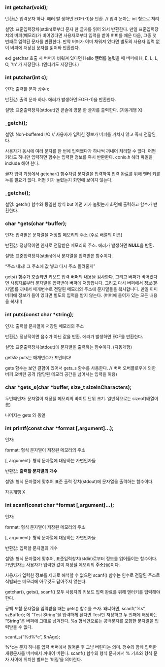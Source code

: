### int **getchar**(void);

반환값: 입력문자 하나. 에러 발 생하면 EOF(-1)을 반환. // 입력 문자는 int 형으로 처리

설명: 표준입력장치(stdin)로부터 문자 한 글자를 읽어 와서 반환한다. 만일 표준입력장치의 버퍼(메모리)가 비어있다면 사용자로부터 입력을 받아 버퍼를 체운 다음, 그중 첫번째로 입력된 문자를 반환한다. 만약 버퍼가 이미 채워져 있다면 별도의 사용자 입력 없이 버퍼에 저장된 문자를 읽어와 반환한다.

ex) getchar 호출 시 버퍼가 비워져 있다면  Hello **엔터**를 눌렀을 때 버퍼에 H, E, L, L, O, ‘\n’ 가 저장된다. (엔터키도 저장된다.)

### int putchar(int c);

인자: 출력할 문자 상수 c 

반환값: 출력 문자 하나. 에러가 발생하면 EOF(-1)을 반환한다.

설명: 표준출력장치(stdout)인 콘솔에 영문 한 글자를 출력한다. (자동개행 X)

### _getch();

설명: Non-buffered I/O // 사용자가 입력한 정보가 버퍼를 거치지 않고 즉시 전달된다.

사용자가 동시에 여러 문자를 한 번에 입력했다가 하나씩 꺼내어 처리할 수 없다. 어떤 키라도 하나만 입력하면 함수는 입력한 정보를 즉시 반환한다. conio.h 헤더 파일을 include 해야 한다.

글자 입력 과정에서 getchar() 함수처럼 문자열을 입력하여 입력 완료를 위해 엔터 키를 누를 필요가 없다. 어떤 키가 눌렸는지 화면에 보이지 않는다.

### _getche();

설명: getch() 함수와 동일한 방식 but 어떤 키가 눌렸는지 화면에 출력하고 함수가 반환한다. 

### char *gets(char *buffer);

인자: 입력받은 문자열을 저장할 메모리의 주소 (주로 배열의 이름) 

반환값: 정상적이면 인자로 전달받은 메모리의 주소. 에러가 발생하면 **NULL**을 반환.

설명: 표준입력장치(stdin)에서 문자열을 입력받은 함수이다.

“주소 내놔! 그 주소에 값 넣고 다시 주소 돌려줄게”

gets() 함수가 호출되면 키보드 입력 버퍼의 내용을 검사한다. 그리고 버퍼가 비어있다면 사용자로부터 문자열을 입력받아 버퍼에 저장합니다. 그리고 다시 버퍼에서 정보(문자열)를 꺼내서 매개변수로 전달된 메모리의 주소에 문자열들을 복사합니다. 만일 이미 버퍼에 정보가 들어 있다면 별도의 입력을 받지 않는다. (버퍼에 들어가 있는 모든 내용을 복사!!)

### int puts(const char *string);

인자: 출력할 문자열이 저장된 메모리의 주소

반환값: 정상적이면 음수가 아닌 값을 반환. 에러가 발생하면 EOF를 반환한다.

설명: 표준출력장치(stdout)에 문자열을 출력하는 함수이다. (자동개행)

gets와 puts는 매개변수가 포인터다! 

gets 함수는 보안 결함이 있어서 gets_s  함수를 사용한다. // 버퍼 오버플로우에 의한 버퍼 오버런 공격 (할당된 메모리 공간을 넘어서는 입력을 허용)

### char *gets_s(char *buffer, size_t sizeInCharacters);

두번째인자: 문자열이 저장될 메모리의 바이트 단위 크기. 일반적으로는 sizeof(배열이름)

나머지는 gets 와 동일

### int printf(const char *format [,argument]…);

인자:

format: 형식 문자열이 저장된 메모리의 주소

[, argument]: 형식 문자열에 대응하는 가변인자들

반환값: **출력할 문자열의 개수**

설명: 형식 문자열에 맞추어 표준 출력 장치(stdout)에 문자열을 출력하는 함수이다.

자동개행 X

### int scanf(const char *format [,argument]…);

인자:

format: 형식 문자열이 저장된 메모리의 주소

[, argument]: 형식 문자열에 대응하는 가변인자들

반환값: 입력할 문자열의 개수

설명: 형식 문자열에 맞추어, 표준입력창치(stdin)로부터 정보를 읽어들이는 함수이다. 가변인자는 사용자가 입력한 값이 저장될 메모리의 **주소**(들)이다.

사용자가 입력한 정보를 제대로 해석할 수 없으면 scanf() 함수는 인수로 전달된 주소로 식별되는 메모리에 아무것도 담아주지 않는다.

getchar(), gets(), scanf() 모두 사용자의 키보드 입력 완료를 위해 엔터키를 입력해야 한다.

공백 포함 문자열을 입력받을 때는 gets() 함수를 쓰자. 왜냐하면, scanf(”%s”, szBuffer); 에 “Test String”을 입력하게 된다면 Test만 저장하고 두 번째에 해당하는 “String”은 버퍼에 그대로 남겨진다. %s 형식만으로는 공백문자를 포함한 문자열을 입력받을 수 없다. 

scanf_s(”%d%*c”, &nAge); 

%*c는 문자 하나를 입력 버퍼에서 읽어온 후 그냥 버린다는 의미. 정수와 함께 입력한 개행문자를 버퍼에서 꺼내어 버린다. scanf() 함수의 형식 문자에서 % 기호와 형식 문자 사이에 위치한 별표는 ‘버림’을 의미한다.
